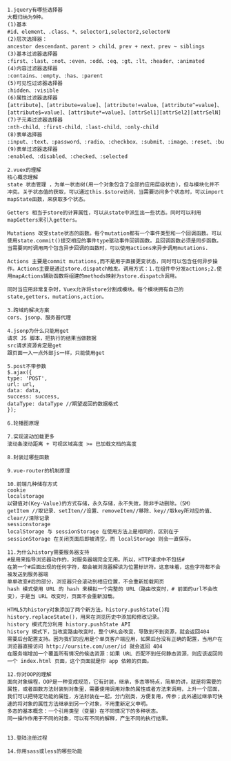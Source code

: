 
    1.jquery有哪些选择器
    大概归纳为9种。
    (1)基本
    #id、element、.class、*、selector1,selector2,selectorN
    (2)层次选择器：
    ancestor descendant、parent > child、prev + next、prev ~ siblings
    (3)基本过滤器选择器
    :first、:last、:not、:even、:odd、:eq、:gt、:lt、:header、:animated
    (4)内容过滤器选择器
    :contains、:empty、:has、:parent
    (5)可见性过滤器选择器
    :hidden、:visible
    (6)属性过滤器选择器
    [attribute]、[attribute=value]、[attribute!=value、[attribute^=value]、[attribute$=value]、[attribute*=value]、[attrSel1][attrSel2][attrSelN]
    (7)子元素过滤器选择器
    :nth-child、:first-child、:last-child、:only-child
    (8)表单选择器
    :input、:text、:password、:radio、:checkbox、:submit、:image、:reset、:button、:file、:hidden
    (9)表单过滤器选择器
    :enabled、:disabled、:checked、:selected

    2.vuex的理解
    核心概念理解
    state 状态管理 ，为单一状态树(用一个对象包含了全部的应用层级状态)，但与模块化并不冲突。关于状态值的获取，可以通过this.$store访问，当需要访问多个状态时，可以import mapState函数，来获取多个状态。

    Getters 相当于store的计算属性，可以从state中派生出一些状态。同时可以利用mapGetters来引入getters。

    Mutations 改变state状态的函数。每个mutation都有一个事件类型和一个回调函数。可以使用state.commit()提交相应的事件type驱动事件回调函数。且回调函数必须是同步函数。当需要同时调用两个包含异步回调的函数时，可以使用actions来异步调用mutations.

    Actions 主要是commit mutations,而不是用于直接更变状态，同时可以包含任何异步操作。Actions主要是通过store.dispatch触发。调用方式：1.在组件中分发actions;2.使用mapActions辅助函数将组建的methods映射为store.dispatch调用。

    同时当应用非常复杂时，Vuex允许将store分割成模块。每个模块拥有自己的state,getters，mutations,action。

    3.跨域的解决方案
    cors、jsonp、服务器代理

    4.jsonp为什么只能用get
    请求 JS 脚本，把执行的结果当做数据
    src请求资源肯定是get
    跟页面一入一点外部js一样，只能使用get

    5.post不带参数
    $.ajax({
    type: 'POST',
    url: url,
    data: data,
    success: success,
    dataType: dataType //期望返回的数据格式
    });

    6.轮播图原理

    7.实现滚动加载更多
    滚动条滚动距离 + 可视区域高度 >= 已加载文档的高度

    8.封装过哪些函数

    9.vue-router的机制原理

    10.前端几种储存方式
    cookie
    localstorage
    以键值对(Key-Value)的方式存储，永久存储，永不失效，除非手动删除。（5M）
    getItem //取记录、setIten//设置、removeItem//移除、key//取key所对应的值、clear//清除记录
    sessionstorage
    localStorage 与 sessionStorage 在使用方法上是相同的，区别在于 sessionStorage 在关闭页面后即被清空，而 localStorage 则会一直保存。

    11.为什么history需要服务器支持
    #是用来指导浏览器动作的，对服务器端完全无用。所以，HTTP请求中不包括#
    在第一个#后面出现的任何字符，都会被浏览器解读为位置标识符。这意味着，这些字符都不会被发送到服务器端
    单单改变#后的部分，浏览器只会滚动到相应位置，不会重新加载网页
    hash 模式使用 URL 的 hash 来模拟一个完整的 URL（路由改变时，# 前面的url不会改变），于是当 URL 改变时，页面不会重新加载。

    HTML5为history对象添加了两个新方法，history.pushState()和history.replaceState()，用来在浏览历史中添加和修改记录。
    history 模式充分利用 history.pushState API 
    history 模式下，当改变路由改变时，整个URL会改变，导致到不到资源，就会返回404
    需要后台配置支持。因为我们的应用是个单页客户端应用，如果后台没有正确的配置，当用户在浏览器直接访问 http://oursite.com/user/id 就会返回 404
    在服务端增加一个覆盖所有情况的候选资源：如果 URL 匹配不到任何静态资源，则应该返回同一个 index.html 页面，这个页面就是你 app 依赖的页面。

    12.你对OOP的理解
    面向对象编程，OOP是一种变成规范，它有封装，继承，多态等特点，简单的讲，就是将需要的属性，或者函数方法封装到对象里，需要使用调用对象的属性或者方法来调用，上升一个层面，我们可以把特定功能的属性，方法封装在一起，分门别类，方便复用，传参；此外通过继承可快速的将对象的属性方法继承到另一个对象，不用重新定义申明。
    多态的基本概念：一个引用类型（变量）在不同情况下的多种状态。
    同一操作作用于不同的对象，可以有不同的解释，产生不同的执行结果。


    13.登陆注册过程

    14.你用sass或less的哪些功能




